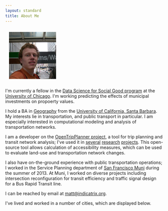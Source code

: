```yaml
---
layout: standard
title: About Me
---
```


<img class="pull-left" src="/img/headshot.jpg" style="padding: 12px" />

I'm currently a fellow in the [Data Science for Social Good program](http://dssg.io) at the [University of Chicago](http://uchicago.edu).
I'm working predicting the effects of municipal investments on propoerty values.

I hold a BA in [Geography](http://geog.ucsb.edu) from the [University of California, Santa Barbara](http://www.ucsb.edu). My interests lie in transportation, and public transport in particular. I am especially interested in computational modeling and analysis of transportation networks.

I am a developer on the [OpenTripPlanner project](http://www.opentripplanner.org), a tool for trip planning and transit network analysis; I've used it in [several](/2013/06/20/microaccessibility-with-opentripplanner/) [research](/cgs2012/) [projects](http://www.indicatrix.org/2014/05/01/predicting-the-popularity-of-bicycle-sharing-stations/). This open-source tool allows calculation of accessibility measures, which can be used to evaluate land-use and transportation network changes.

I also have on-the-ground experience with public transportation operations; I worked in the Service Planning department of [San Francisco Muni](http://www.sfmta.com) during the summer of 2013. At Muni, I worked on diverse projects including intersection reconfiguration for transit efficiency and traffic signal design for a Bus Rapid Transit line.

I can be reached by email at [matt@indicatrix.org](mailto:matt@indicatrix.org).

I've lived and worked in a number of cities, which are displayed below.

<div class="map" style="width: 800px; height: 600px" data-lat="38" data-lon="-97" data-zoom="4" data-geojson="places.geojson" data-popup="<h2>%(name)s</h2>%(desc)s"></div>

